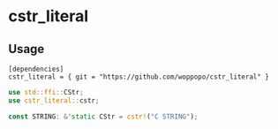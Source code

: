 # cstr_literal

## Usage

```
[dependencies]
cstr_literal = { git = "https://github.com/woppopo/cstr_literal" }
```

```rust
use std::ffi::CStr;
use cstr_literal::cstr;

const STRING: &'static CStr = cstr!("C STRING");
```